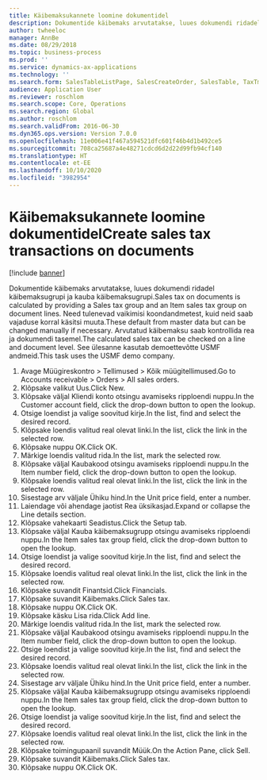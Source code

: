 ```yaml
---
title: Käibemaksukannete loomine dokumentidel
description: Dokumentide käibemaks arvutatakse, luues dokumendi ridadel käibemaksugrupi ja kauba käibemaksugrupi.
author: twheeloc
manager: AnnBe
ms.date: 08/29/2018
ms.topic: business-process
ms.prod: ''
ms.service: dynamics-ax-applications
ms.technology: ''
ms.search.form: SalesTableListPage, SalesCreateOrder, SalesTable, TaxTmpWorkTrans
audience: Application User
ms.reviewer: roschlom
ms.search.scope: Core, Operations
ms.search.region: Global
ms.author: roschlom
ms.search.validFrom: 2016-06-30
ms.dyn365.ops.version: Version 7.0.0
ms.openlocfilehash: 11e006e41f467a594521dfc601f46b4d1b492ce5
ms.sourcegitcommit: 708ca25687a4e48271cdcd6d2d22d99fb94cf140
ms.translationtype: HT
ms.contentlocale: et-EE
ms.lasthandoff: 10/10/2020
ms.locfileid: "3982954"
---
```

# <a name="create-sales-tax-transactions-on-documents"></a><span data-ttu-id="1e43a-103">Käibemaksukannete loomine dokumentidel</span><span class="sxs-lookup"><span data-stu-id="1e43a-103">Create sales tax transactions on documents</span></span>

[!include [banner](../../includes/banner.md)]

<span data-ttu-id="1e43a-104">Dokumentide käibemaks arvutatakse, luues dokumendi ridadel käibemaksugrupi ja kauba käibemaksugrupi.</span><span class="sxs-lookup"><span data-stu-id="1e43a-104">Sales tax on documents is calculated by providing a Sales tax group and an Item sales tax group on document lines.</span></span> <span data-ttu-id="1e43a-105">Need tulenevad vaikimisi koondandmetest, kuid neid saab vajaduse korral käsitsi muuta.</span><span class="sxs-lookup"><span data-stu-id="1e43a-105">These default from master data but can be changed manually if necessary.</span></span> <span data-ttu-id="1e43a-106">Arvutatud käibemaksu saab kontrollida rea ja dokumendi tasemel.</span><span class="sxs-lookup"><span data-stu-id="1e43a-106">The calculated sales tax can be checked on a line and document level.</span></span> <span data-ttu-id="1e43a-107">See ülesanne kasutab demoettevõtte USMF andmeid.</span><span class="sxs-lookup"><span data-stu-id="1e43a-107">This task uses the USMF demo company.</span></span>

1. <span data-ttu-id="1e43a-108">Avage Müügireskontro > Tellimused > Kõik müügitellimused.</span><span class="sxs-lookup"><span data-stu-id="1e43a-108">Go to Accounts receivable > Orders > All sales orders.</span></span>
2. <span data-ttu-id="1e43a-109">Klõpsake valikut Uus.</span><span class="sxs-lookup"><span data-stu-id="1e43a-109">Click New.</span></span>
3. <span data-ttu-id="1e43a-110">Klõpsake väljal Kliendi konto otsingu avamiseks ripploendi nuppu.</span><span class="sxs-lookup"><span data-stu-id="1e43a-110">In the Customer account field, click the drop-down button to open the lookup.</span></span>
4. <span data-ttu-id="1e43a-111">Otsige loendist ja valige soovitud kirje.</span><span class="sxs-lookup"><span data-stu-id="1e43a-111">In the list, find and select the desired record.</span></span>
5. <span data-ttu-id="1e43a-112">Klõpsake loendis valitud real olevat linki.</span><span class="sxs-lookup"><span data-stu-id="1e43a-112">In the list, click the link in the selected row.</span></span>
6. <span data-ttu-id="1e43a-113">Klõpsake nuppu OK.</span><span class="sxs-lookup"><span data-stu-id="1e43a-113">Click OK.</span></span>
7. <span data-ttu-id="1e43a-114">Märkige loendis valitud rida.</span><span class="sxs-lookup"><span data-stu-id="1e43a-114">In the list, mark the selected row.</span></span>
8. <span data-ttu-id="1e43a-115">Klõpsake väljal Kaubakood otsingu avamiseks ripploendi nuppu.</span><span class="sxs-lookup"><span data-stu-id="1e43a-115">In the Item number field, click the drop-down button to open the lookup.</span></span>
9. <span data-ttu-id="1e43a-116">Klõpsake loendis valitud real olevat linki.</span><span class="sxs-lookup"><span data-stu-id="1e43a-116">In the list, click the link in the selected row.</span></span>
10. <span data-ttu-id="1e43a-117">Sisestage arv väljale Ühiku hind.</span><span class="sxs-lookup"><span data-stu-id="1e43a-117">In the Unit price field, enter a number.</span></span>
11. <span data-ttu-id="1e43a-118">Laiendage või ahendage jaotist Rea üksikasjad.</span><span class="sxs-lookup"><span data-stu-id="1e43a-118">Expand or collapse the Line details section.</span></span>
12. <span data-ttu-id="1e43a-119">Klõpsake vahekaarti Seadistus.</span><span class="sxs-lookup"><span data-stu-id="1e43a-119">Click the Setup tab.</span></span>
13. <span data-ttu-id="1e43a-120">Klõpsake väljal Kauba käibemaksugrupp otsingu avamiseks ripploendi nuppu.</span><span class="sxs-lookup"><span data-stu-id="1e43a-120">In the Item sales tax group field, click the drop-down button to open the lookup.</span></span>
14. <span data-ttu-id="1e43a-121">Otsige loendist ja valige soovitud kirje.</span><span class="sxs-lookup"><span data-stu-id="1e43a-121">In the list, find and select the desired record.</span></span>
15. <span data-ttu-id="1e43a-122">Klõpsake loendis valitud real olevat linki.</span><span class="sxs-lookup"><span data-stu-id="1e43a-122">In the list, click the link in the selected row.</span></span>
16. <span data-ttu-id="1e43a-123">Klõpsake suvandit Finantsid.</span><span class="sxs-lookup"><span data-stu-id="1e43a-123">Click Financials.</span></span>
17. <span data-ttu-id="1e43a-124">Klõpsake suvandit Käibemaks.</span><span class="sxs-lookup"><span data-stu-id="1e43a-124">Click Sales tax.</span></span>
18. <span data-ttu-id="1e43a-125">Klõpsake nuppu OK.</span><span class="sxs-lookup"><span data-stu-id="1e43a-125">Click OK.</span></span>
19. <span data-ttu-id="1e43a-126">Klõpsake käsku Lisa rida.</span><span class="sxs-lookup"><span data-stu-id="1e43a-126">Click Add line.</span></span>
20. <span data-ttu-id="1e43a-127">Märkige loendis valitud rida.</span><span class="sxs-lookup"><span data-stu-id="1e43a-127">In the list, mark the selected row.</span></span>
21. <span data-ttu-id="1e43a-128">Klõpsake väljal Kaubakood otsingu avamiseks ripploendi nuppu.</span><span class="sxs-lookup"><span data-stu-id="1e43a-128">In the Item number field, click the drop-down button to open the lookup.</span></span>
22. <span data-ttu-id="1e43a-129">Otsige loendist ja valige soovitud kirje.</span><span class="sxs-lookup"><span data-stu-id="1e43a-129">In the list, find and select the desired record.</span></span>
23. <span data-ttu-id="1e43a-130">Klõpsake loendis valitud real olevat linki.</span><span class="sxs-lookup"><span data-stu-id="1e43a-130">In the list, click the link in the selected row.</span></span>
24. <span data-ttu-id="1e43a-131">Sisestage arv väljale Ühiku hind.</span><span class="sxs-lookup"><span data-stu-id="1e43a-131">In the Unit price field, enter a number.</span></span>
25. <span data-ttu-id="1e43a-132">Klõpsake väljal Kauba käibemaksugrupp otsingu avamiseks ripploendi nuppu.</span><span class="sxs-lookup"><span data-stu-id="1e43a-132">In the Item sales tax group field, click the drop-down button to open the lookup.</span></span>
26. <span data-ttu-id="1e43a-133">Otsige loendist ja valige soovitud kirje.</span><span class="sxs-lookup"><span data-stu-id="1e43a-133">In the list, find and select the desired record.</span></span>
27. <span data-ttu-id="1e43a-134">Klõpsake loendis valitud real olevat linki.</span><span class="sxs-lookup"><span data-stu-id="1e43a-134">In the list, click the link in the selected row.</span></span>
28. <span data-ttu-id="1e43a-135">Klõpsake toimingupaanil suvandit Müük.</span><span class="sxs-lookup"><span data-stu-id="1e43a-135">On the Action Pane, click Sell.</span></span>
29. <span data-ttu-id="1e43a-136">Klõpsake suvandit Käibemaks.</span><span class="sxs-lookup"><span data-stu-id="1e43a-136">Click Sales tax.</span></span>
30. <span data-ttu-id="1e43a-137">Klõpsake nuppu OK.</span><span class="sxs-lookup"><span data-stu-id="1e43a-137">Click OK.</span></span>

